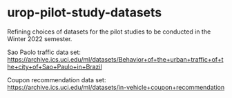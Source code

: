 # urop-pilot-study-datasets
Refining choices of datasets for the pilot studies to be conducted in the Winter 2022 semester. 

Sao Paolo traffic data set: <https://archive.ics.uci.edu/ml/datasets/Behavior+of+the+urban+traffic+of+the+city+of+Sao+Paulo+in+Brazil>

Coupon recommendation data set: <https://archive.ics.uci.edu/ml/datasets/in-vehicle+coupon+recommendation>
